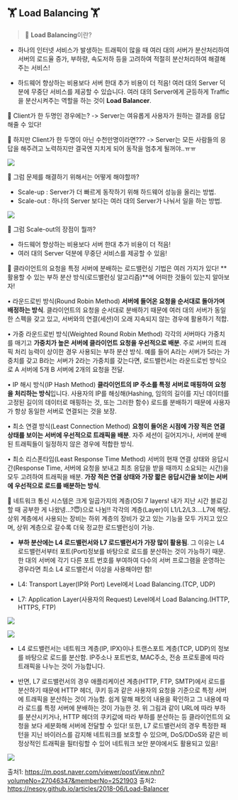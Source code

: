 ## **🏋️ Load Balancing 🏋️**

> 🥕 **Load Balancing**이란? 
* 하나의 인터넷 서비스가 발생하는 트래픽이 많을 때 여러 대의 서버가 분산처리하여 서버의 로드율 증가, 부하량, 속도저하 등을 고려하여 적절히 분산처리하여 해결해주는 서비스!
> 
* 하드웨어 향상하는 비용보다 서버 한대 추가 비용이 더 적음! 여러 대의 Server 덕분에 무중단 서비스를 제공할 수 있습니다. 여러 대의 Server에게 균등하게 Traffic을 분산시켜주는 역할을 하는 것이 **Load Balancer**.

🥕 Client가 한 두명인 경우에는?
-> Server는 여유롭게 사용자가 원하는 결과를 응답 해줄 수 있다!

🥕 하지만 Client가 한 두명이 아닌 수천만명이라면???
-> Server는 모든 사람들의 응답을 해주려고 노력하지만 결국엔 지치게 되어 동작을 멈추게 될꺼야..ㅠㅠ

![](https://images.velog.io/images/majaeh43/post/d31fb078-23e0-41c0-9ad3-10d5dbc80bdf/image.png)

🥕 그럼 문제를 해결하기 위해서는 어떻게 해야할까?
* Scale-up : Server가 더 빠르게 동작하기 위해 하드웨어 성능을 올리는 방법.
* Scale-out : 하나의 Server 보다는 여러 대의 Server가 나눠서 일을 하는 방법.

![](https://images.velog.io/images/majaeh43/post/6860da11-8669-4bf0-84b0-a3a2a6d236bd/image.png)

🥕 그럼 Scale-out의 장점이 뭘까?
* 하드웨어 향상하는 비용보다 서버 한대 추가 비용이 더 적음!
* 여러 대의 Server 덕분에 무중단 서비스를 제공할 수 있음!

🥕 클라이언트의 요청을 특정 서버에 분배하는 로드밸런싱 기법은 여러 가지가 있다! **활용할 수 있는 부하 분산 방식(로드밸런싱 알고리즘)**에 어떠한 것들이 있는지 알아보자! 

• 라운드로빈 방식(Round Robin Method) 
**서버에 들어온 요청을 순서대로 돌아가며 배정하는 방식**. 클라이언트의 요청을 순서대로 분배하기 때문에 여러 대의 서버가 동일한 스펙을 갖고 있고, 서버와의 연결(세션)이 오래 지속되지 않는 경우에 활용하기 적합. 

• 가중 라운드로빈 방식(Weighted Round Robin Method) 
각각의 서버마다 가중치를 매기고 **가중치가 높은 서버에 클라이언트 요청을 우선적으로 배분**. 주로 서버의 트래픽 처리 능력이 상이한 경우 사용되는 부하 분산 방식. 예를 들어 A라는 서버가 5라는 가중치를 갖고 B라는 서버가 2라는 가중치를 갖는다면, 로드밸런서는 라운드로빈 방식으로 A 서버에 5개 B 서버에 2개의 요청을 전달. 

• IP 해시 방식(IP Hash Method) 
**클라이언트의 IP 주소를 특정 서버로 매핑하여 요청을 처리하는 방식**입니다. 사용자의 IP를 해싱해(Hashing, 임의의 길이를 지닌 데이터를 고정된 길이의 데이터로 매핑하는 것, 또는 그러한 함수) 로드를 분배하기 때문에 사용자가 항상 동일한 서버로 연결되는 것을 보장.

• 최소 연결 방식(Least Connection Method) 
**요청이 들어온 시점에 가장 적은 연결상태를 보이는 서버에 우선적으로 트래픽을 배분**. 자주 세션이 길어지거나, 서버에 분배된 트래픽들이 일정하지 않은 경우에 적합한 방식. 

• 최소 리스폰타임(Least Response Time Method) 
서버의 현재 연결 상태와 응답시간(Response Time, 서버에 요청을 보내고 최초 응답을 받을 때까지 소요되는 시간)을 모두 고려하여 트래픽을 배분. **가장 적은 연결 상태와 가장 짧은 응답시간을 보이는 서버에 우선적으로 로드를 배분하는 방식**.

🥕 네트워크 통신 시스템은 크게 일곱가지의 계층(OSI 7 layers! 내가 지난 시간 블로깅할 때 공부한 게 나왔넹...?😇)으로 나뉨!! 각각의 계층(Layer)이 L1/L2/L3‥‥L7에 해당. 상위 계층에서 사용되는 장비는 하위 계층의 장비가 갖고 있는 기능을 모두 가지고 있으며, 상위 계층으로 갈수록 더욱 정교한 로드밸런싱이 가능. 

* **부하 분산에는 L4 로드밸런서와 L7 로드밸런서가 가장 많이 활용됨**. 그 이유는 L4 로드밸런서부터 포트(Port)정보를 바탕으로 로드를 분산하는 것이 가능하기 때문. 한 대의 서버에 각기 다른 포트 번호를 부여하여 다수의 서버 프로그램을 운영하는 경우라면 최소 L4 로드밸런서 이상을 사용해야만 함!

* L4: Transport Layer(IP와 Port) Level에서 Load Balancing.(TCP, UDP)
* L7: Application Layer(사용자의 Request) Level에서 Load Balancing.(HTTP, HTTPS, FTP)

![](https://images.velog.io/images/majaeh43/post/e6fbbbef-754d-45a7-a8e0-98eddc368287/image.png)

![](https://images.velog.io/images/majaeh43/post/2c0bbef7-5d6b-4540-90e8-62df21350be8/image.png)

* L4 로드밸런서는 네트워크 계층(IP, IPX)이나 트랜스포트 계층(TCP, UDP)의 정보를 바탕으로 로드를 분산함. IP주소나 포트번호, MAC주소, 전송 프로토콜에 따라 트래픽을 나누는 것이 가능합니다. 

* 반면, L7 로드밸런서의 경우 애플리케이션 계층(HTTP, FTP, SMTP)에서 로드를 분산하기 때문에 HTTP 헤더, 쿠키 등과 같은 사용자의 요청을 기준으로 특정 서버에 트래픽을 분산하는 것이 가능함. 쉽게 말해 패킷의 내용을 확인하고 그 내용에 따라 로드를 특정 서버에 분배하는 것이 가능한 것. 위 그림과 같이 URL에 따라 부하를 분산시키거나, HTTP 헤더의 쿠키값에 따라 부하를 분산하는 등 클라이언트의 요청을 보다 세분화해 서버에 전달할 수 있다! 또한, L7 로드밸런서의 경우 특정한 패턴을 지닌 바이러스를 감지해 네트워크를 보호할 수 있으며, DoS/DDoS와 같은 비정상적인 트래픽을 필터링할 수 있어 네트워크 보안 분야에서도 활용되고 있음!

![](https://images.velog.io/images/majaeh43/post/ca28a056-72cc-42f1-8613-e81455f04235/image.png)


출처1: https://m.post.naver.com/viewer/postView.nhn?volumeNo=27046347&memberNo=2521903
출처2: https://nesoy.github.io/articles/2018-06/Load-Balancer

